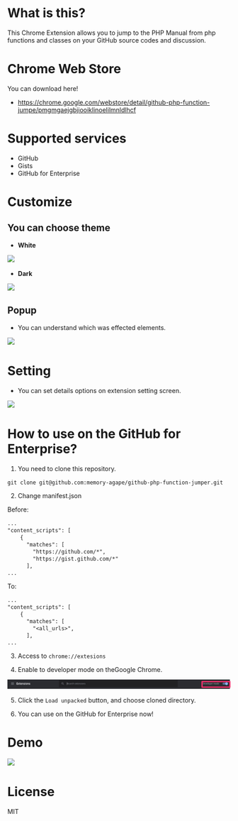 # What is this?
This Chrome Extension allows you to jump to the PHP Manual from php functions and classes on your GitHub source codes and discussion.

# Chrome Web Store
You can download here!
- https://chrome.google.com/webstore/detail/github-php-function-jumpe/pmgmgaejgbjiooiklinoelilmnldlhcf

# Supported services
- GitHub
- Gists
- GitHub for Enterprise

# Customize
## You can choose theme
- **White**
<img src="docs/theme_white.png">

- **Dark**
<img src="docs/theme_dark.png">

## Popup
- You can understand which was effected elements.
<img src="docs/tutorial_1.jpg">

# Setting
- You can set details options on extension setting screen.
<img src="docs/tutorial_2.png">

# How to use on the GitHub for Enterprise?
1. You need to clone this repository.

```
git clone git@github.com:memory-agape/github-php-function-jumper.git
```

2. Change manifest.json

Before:
```
...
"content_scripts": [
    {
      "matches": [
        "https://github.com/*",
        "https://gist.github.com/*"
      ],
...
```

To:
```
...
"content_scripts": [
    {
      "matches": [
        "<all_urls>",
      ],
...
```

3. Access to `chrome://extesions`

4. Enable to developer mode on theGoogle Chrome.
<img src="docs/desc_01.jpg">

5. Click the `Load unpacked` button, and choose cloned directory.

6. You can use on the GitHub for Enterprise now!

# Demo
<img src="docs/demo.gif">

# License
MIT


